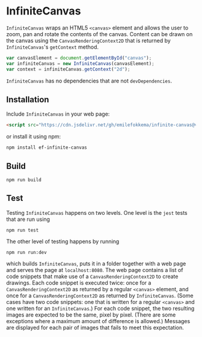 # InfiniteCanvas

`InfiniteCanvas` wraps an HTML5 `<canvas>` element and allows the user to zoom, pan and rotate the contents of the canvas. Content can be drawn on the canvas using the `CanvasRenderingContext2D` that is returned by `InfiniteCanvas`'s `getContext` method.

```js
var canvasElement = document.getElementById("canvas");
var infiniteCanvas = new InfiniteCanvas(canvasElement);
var context = infiniteCanvas.getContext("2d");
```

`InfiniteCanvas` has no dependencies that are not `devDependencies`.

## Installation

Include `InfiniteCanvas` in your web page:

```html
<script src="https://cdn.jsdelivr.net/gh/emilefokkema/infinite-canvas@v0.3-alpha/dist/infinite-canvas.js"></script>
```

or install it using npm:

```
npm install ef-infinite-canvas
```

## Build
```
npm run build
```

## Test

Testing `InfiniteCanvas` happens on two levels. One level is the `jest` tests that are run using
```
npm run test
```
The other level of testing happens by running
```
npm run run:dev
```
which builds `InfiniteCanvas`, puts it in a folder together with a web page and serves the page at `localhost:8080`. The web page contains a list of code snippets that make use of a `CanvasRenderingContext2D` to create drawings. Each code snippet is executed twice: once for a `CanvasRenderingContext2D` as returned by a regular `<canvas>` element, and once for a `CanvasRenderingContext2D` as returned by `InfiniteCanvas`. (Some cases have two code snippets: one that is written for a regular `<canvas>` and one written for an `InfiniteCanvas`.) For each code snippet, the two resulting images are expected to be the same, pixel by pixel. (There are some exceptions where a maximum amount of difference is allowed.) Messages are displayed for each pair of images that fails to meet this expectation.
